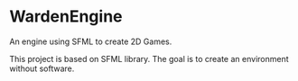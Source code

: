 # WardenEngine
An engine using SFML to create 2D Games.

This project is based on SFML library.
The goal is to create an environment without software.
